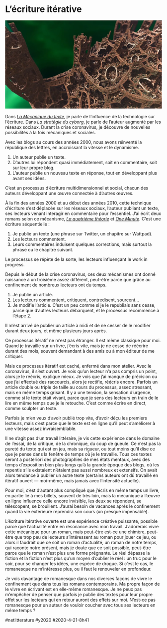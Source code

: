 # L’écriture itérative

![Image par Pete Linforth de Pixabay](_i/castles-656379_1920.webp)

Dans *[La Mécanique du texte](../../page/la-mecanique-du-texte)*, je parle de l’influence de la technologie sur l’écriture. Dans *[La stratégie du cyborg](../../page/la-strategie-du-cyborg)*, je parle de l’auteur augmenté par les réseaux sociaux. Durant la crise coronavirus, je découvre de nouvelles possibilités à la fois mécaniques et sociales.

Avec les blogs au cours des années 2000, nous avons réinventé la république des lettres, en accroissant la vitesse et le dynamisme.

1. Un auteur publie un texte.
2. D’autres lui répondent quasi immédiatement, soit en commentaire, soit sur leur propre blog.
3. L’auteur publie un nouveau texte en réponse, tout en développant plus avant ses idées.

C’est un processus d’écriture multidimensionnel et social, chacun des auteurs développant une œuvre connectée à d’autres œuvres.

À la fin des années 2000 et au début des années 2010, cette technique d’écriture s’est déplacée sur les réseaux sociaux, l’auteur publiant un texte, ses lecteurs venant interagir en commentaire pour l’essentiel. J’ai écrit deux romans selon ce mécanisme, *[La quatrième théorie](../../page/la-quatrieme-theorie)* et *[One Minute](../../page/une-minute)*. C’est une écriture séquentielle :

1. Je publie un texte (une phrase sur Twitter, un chapitre sur Wattpad).
2. Les lecteurs commentent.
3. Leurs commentaires induisent quelques corrections, mais surtout la phrase ou le chapitre suivant.

Le processus se répète de la sorte, les lecteurs influençant le work in progress.

Depuis le début de la crise coronavirus, ces deux mécanismes ont donné naissance à un troisième assez différent, peut-être parce que grâce au confinement de nombreux lecteurs ont du temps.

1. Je publie un article.
2. Les lecteurs commentent, critiquent, contredisent, sourcent…
3. Je modifie l’article. C’est un peu comme si je le republiais sans cesse, parce que d’autres lecteurs débarquent, et le processus recommence à l’étape 2.

Il m’est arrivé de publier un article à midi et de ne cesser de le modifier durant deux jours, et même plusieurs jours après.

Ce processus itératif ne m’est pas étranger. Il est même classique pour moi. Quand je travaille sur un livre, j’écris vite, mais je ne cesse de réécrire durant des mois, souvent demandant à des amis ou à mon éditeur de me critiquer.

Mais ce processus itératif est caché, enfermé dans mon atelier. Avec le coronavirus, il s’est ouvert. Je vois qu’un lecteur n’a pas compris un point, alors je le réécris, explique mieux. Je vois que j’ai manqué de précision ou que j’ai effectué des raccourcis, alors je rectifie, réécris encore. Parfois un article double ou triple de taille au cours du processus, assez stressant, mais en même temps grisant. Il y a une tension, la sensation d’urgence, comme si le texte était vivant, parce que je sens des lecteurs en train de le lire en même temps que je le retouche. C’est comme écrire en direct, comme sculpter un texte.

Parfois je m’en veux d’avoir publié trop vite, d’avoir déçu les premiers lecteurs, mais c’est parce que le texte est en ligne qu’il peut s’améliorer à une vitesse assez invraisemblable.

Il ne s’agit pas d’un travail littéraire, je vis cette expérience dans le domaine de l’essai, de la critique, de la chronique, du coup de gueule. Ce n’est pas la pureté du texte qui est en jeu, mais sa rigueur, ou tout moins qu’il dise ce que je pense dans la fenêtre de temps où je le travaille. Tous ces textes seront a posteriori des photographies de mes états mentaux, avec des temps d’exposition bien plus longs qu’à la grande époque des blogs, où les repentis s’ils existaient n’étaient pas aussi nombreux et extensifs. On avait alors tendance à publier un autre texte (certains auteurs ont dû travaillé en itératif ouvert — moi-même, mais jamais avec l’intensité actuelle).

Pour moi, c’est d’autant plus compliqué que j’écris en même temps un livre, en partie lié à mes billets, souvent de très loin, mais la mécanique à l’œuvre en ligne influence celle encore invisible, les deux se répondent, se télescopent, se brouillent. J’aurai besoin de vacances après le confinement quand la vie extérieure reprendra son cours (un presque impensable).

L’écriture itérative ouverte est une expérience créative puissante, possible parce que l’actualité entre en résonance avec mon travail. J’adorerais vivre cette mécanique pour un roman, mais peut-être est-ce une chimère, peut-être que trop peu de lecteurs s’intéressent au roman pour jouer ce jeu, ou alors il faudrait que ce soit un roman d’actualité, un roman de notre temps, qui raconte notre présent, mais je doute que ce soit possible, peut-être parce que le roman n’est plus une forme prégnante. Le réel dépasse la fiction et la fiction n’est plus qu’un moyen d’oublier le réel : un truc pour le soir, pour se changer les idées, une espèce de drogue. Si c’est le cas, le romanesque ne m’intéresse plus, ou il faut le renouveler en profondeur.

Je vois davantage de romanesque dans nos diverses façons de vivre le confinement que dans tous les romans contemporains. Ma propre façon de le vivre en écrivant est en elle-même romanesque. Je ne peux pas m’empêcher de penser que parfois je publie des textes pour leur propre effet sur les lecteurs qui en retour auront des effets sur moi. N’est-ce pas romanesque pour un auteur de vouloir coucher avec tous ses lecteurs en même temps ?

#netlitterature #y2020 #2020-4-21-8h41
